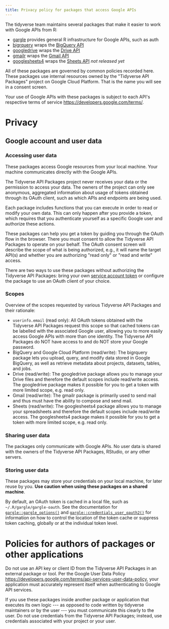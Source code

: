 ```yaml
---
title: Privacy policy for packages that access Google APIs
---
```


<!--
Heavily inspired by:
https://pandas-gbq.readthedocs.io/en/latest/privacy.html
https://pydata-google-auth.readthedocs.io/en/latest/privacy.html
https://www.gqueues.com/privacy
-->

The tidyverse team maintains several packages that make it easier to work with Google APIs from R:

  * [gargle](https://gargle.r-lib.org) provides general R infrastructure for Google APIs, such as auth
  * [bigrquery](https://bigrquery.r-dbi.org) wraps the [BigQuery API](https://developers.google.com/bigquery/)
  * [googledrive](https://googledrive.tidyverse.org) wraps the [Drive API](https://developers.google.com/drive/)
  * [gmailr](https://cran.r-project.org/package=gmailr) wraps the [Gmail API](https://developers.google.com/gmail/api/)
  * [googlesheets4](https://googlesheets4.tidyverse.org) wraps the [Sheets API](https://developers.google.com/sheets/api/) *not released yet*
  
All of these packages are governed by common policies recorded here. These packages use internal resources owned by the "Tidyverse API Packages" project on Google Cloud Platform. That is the name you will see in a consent screen.

Your use of Google APIs with these packages is subject to each API's respective
terms of service <https://developers.google.com/terms/>.
  
# Privacy

## Google account and user data

### Accessing user data

These packages access Google resources from your local machine. Your machine communicates directly with the Google APIs.

The Tidyverse API Packages project never receives your data or the permission to access your data. The owners of the project can only see anonymous, aggregated information about usage of tokens obtained through its OAuth client, such as which APIs and endpoints are being used.

Each package includes functions that you can execute in order to read or modify your own data. This can only happen after you provide a token, which requires that you authenticate yourself as a specific Google user and authorize these actions. 

These packages can help you get a token by guiding you through the OAuth flow in the browser. There you must consent to allow the Tidyverse API Packages to operate on your behalf. The OAuth consent screen will describe the scope of what is being authorized, e.g., it will name the target API(s) and whether you are authorizing "read only" or "read and write" access.

There are two ways to use these packages without authorizing the Tidyverse API Packages: bring your own [service account token](https://developers.google.com/identity/protocols/OAuth2ServiceAccount) or configure the package to use an OAuth client of your choice.

### Scopes

Overview of the scopes requested by various Tidyverse API Packages and their rationale:

  * `userinfo.email` (read only): All OAuth tokens obtained with the Tidyverse API Packages request this scope so that cached tokens can be labelled with the associated Google user, allowing you to more easily access Google APIs with more than one identity. The Tidyverse API Packages do NOT have access to and do NOT store your Google password.
  * BigQuery and Google Cloud Platform (read/write): The bigrquery package lets you upload, query, and modify data stored in Google BigQuery, as well as retrieve metadata about projects, datasets, tables, and jobs.
  * Drive (read/write): The googledrive package allows you to manage your Drive files and therefore the default scopes include read/write access. The googledrive package makes it possible for you to get a token with more limited scope, e.g. read only.
  * Gmail (read/write): The gmailr package is primarily used to send mail and thus must have the ability to compose and send mail.
  * Sheets (read/write): The googlesheets4 package allows you to manage your spreadsheets and therefore the default scopes include read/write access. The googlesheets4 package makes it possible for you to get a token with more limited scope, e.g. read only.

### Sharing user data

The packages only communicate with Google APIs. No user data is shared with the owners of the Tidyverse API Packages, RStudio, or any other servers.

### Storing user data

These packages may store your credentials on your local machine, for later reuse by you. **Use caution when using these packages on a shared machine**.

By default, an OAuth token is cached in a local file, such as `~/.R/gargle/gargle-oauth`. See the documentation for [`gargle::gargle_options()`](https://gargle.r-lib.org/reference/gargle_options.html) and [`gargle::credentials_user_oauth2()`](https://gargle.r-lib.org/reference/credentials_user_oauth2.html) for information on how to control the location of the token cache or suppress token caching, globally or at the individual token level.

# Policies for authors of packages or other applications

Do not use an API key or client ID from the Tidyverse API Packages in an external package or tool. Per the Google User Data Policy
<https://developers.google.com/terms/api-services-user-data-policy>, your
application must accurately represent itself when authenticating to Google API services.

If you use these packages inside another package or application that executes its own logic --- as opposed to code written by tidyverse maintainers or by the user --- you must communicate this clearly to the user. Do not use credentials from the Tidyverse API Packages; instead, use credentials associated with your project or your user.
